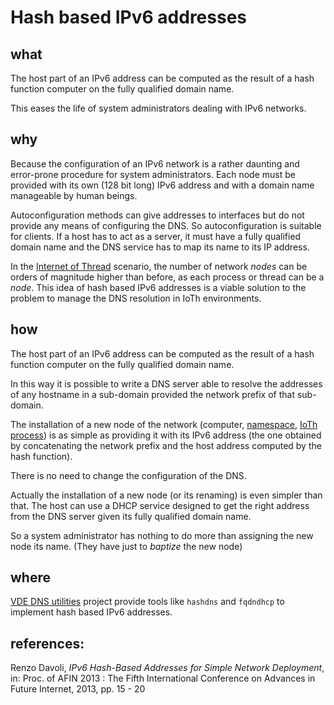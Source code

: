 Hash based IPv6 addresses
====

what
----
The host part of an IPv6 address can be computed as the result of a hash function 
computer on the fully qualified domain name.

This eases the life of system administrators dealing with IPv6 networks.

why
----
Because the configuration of an IPv6 network is a rather daunting and
error-prone procedure for system administrators. Each node must be
provided with its own (128 bit long) IPv6 address and with a domain name
manageable by human beings.

Autoconfiguration methods can give addresses to interfaces but
do not provide any means of configuring the DNS.
So autoconfiguration is suitable for clients. If a host has to
act as a server, it must have a fully qualified domain name and 
the DNS service has to map its name to its IP address.

In the [Internet of Thread](ioth.md) scenario, the number of network _nodes_
can be orders of magnitude higher than before, as each process or thread can be a _node_. 
This idea of hash based IPv6 addresses is a viable
solution to the problem to manage the DNS resolution in IoTh environments.

how
----
The host part of an IPv6 address can be computed as the result of a hash function
computer on the fully qualified domain name.

In this way it is possible to write a DNS server able to resolve the addresses
of any hostname in a sub-domain provided the network prefix of that sub-domain.

The installation of a new node of the network (computer, [namespace](non.md), [IoTh process](ioth.md))
is as simple as providing it with its IPv6 address
(the one obtained by concatenating the network prefix and the
 host address computed by the hash function).

There is no need to change the configuration of the DNS.

Actually the installation of a new node (or its renaming) is even simpler than that.
The host can use a DHCP service designed to get the right address
from the DNS server given its fully qualified domain name.

So a system administrator has nothing to do more than assigning
the new node its name. (They have just to _baptize_ the new node)

where
----
[VDE DNS utilities](https://github.com/rd235/vde_dnsutils) project provide 
tools like `hashdns` and `fqdndhcp` to implement hash based IPv6 addresses.

references:
----

Renzo Davoli, _IPv6 Hash-Based Addresses for Simple Network Deployment_, in: Proc. of AFIN 2013 : The Fifth International Conference on Advances in Future Internet, 2013, pp. 15 - 20 
